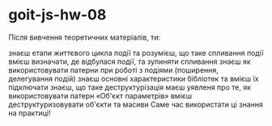 # goit-js-hw-08
Після вивчення теоретичних матеріалів, ти:

знаєш етапи життєвого цикла події та розумієш, що таке спливання події
вмієш визначати, де відбулася події, та зупиняти спливання
знаєш як використовувати патерни при роботі з подіями (поширення, делегування подій)
знаєш основні характеристики бібліотек та вмієш їх підключати
знаєш, що таке деструктурізація
маєш уявленя про те, як використовувати патерн «Об'єкт параметрів»
вмієш деструктуризовувати об'єкти та масиви
Саме час використати ці знання на практиці!
